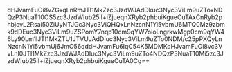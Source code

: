 dHJvamFuOi8vZGxqLnRmJTI1MkZzc3JzdWJAdDkuc3Nyc3ViLm9uZToxNDQzP3NuaT10OS5zc3JzdWIub25lI+iZjueqnXRyb2phbuiKgueCuTAxCnRyb2phbjovL2Rsai50ZiUyNTJGc3Nyc3ViQHQxLnNzcnN1Yi5vbmU6MTQ0Mz9zbmk9dDEuc3Nyc3ViLm9uZSPomY7nqp10cm9qYW7oioLngrkwMgp0cm9qYW46Ly90Lm1lJTI1MkZTU1JTVUJAdDIuc3Nyc3ViLm9uZTo0NDM/c25pPXQyLnNzcnN1Yi5vbmUj6JmO56qddHJvamFu6IqC54K5MDMKdHJvamFuOi8vc3VvLnl0JTI1MkZzc3JzdWJAdDIuc3Nyc3ViLm9uZTo4NDQzP3NuaT10Mi5zc3JzdWIub25lI+iZjueqnXRyb2phbuiKgueCuTA0Cg==